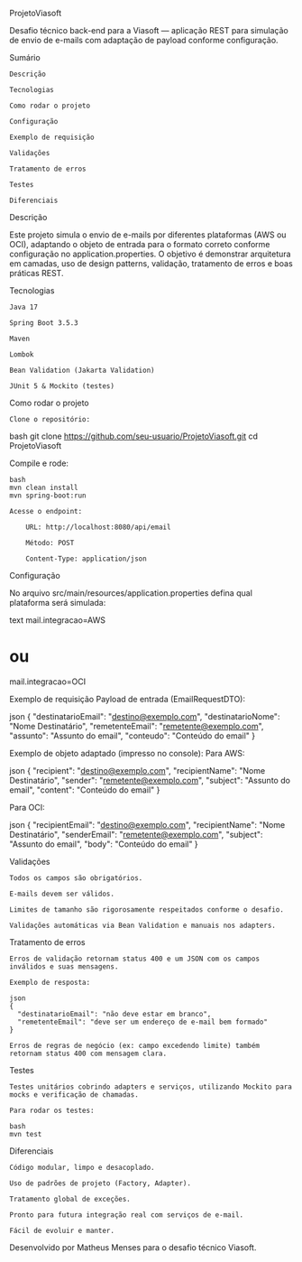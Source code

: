 ProjetoViasoft

Desafio técnico back-end para a Viasoft — aplicação REST para simulação de envio de e-mails com adaptação de payload conforme configuração.

Sumário

    Descrição

    Tecnologias

    Como rodar o projeto

    Configuração

    Exemplo de requisição

    Validações

    Tratamento de erros

    Testes

    Diferenciais

Descrição

Este projeto simula o envio de e-mails por diferentes plataformas (AWS ou OCI), adaptando o objeto de entrada para o formato correto conforme configuração no application.properties. O objetivo é demonstrar arquitetura em camadas, uso de design patterns, validação, tratamento de erros e boas práticas REST.

Tecnologias

    Java 17

    Spring Boot 3.5.3

    Maven

    Lombok

    Bean Validation (Jakarta Validation)

    JUnit 5 & Mockito (testes)

Como rodar o projeto

    Clone o repositório:

bash
git clone https://github.com/seu-usuario/ProjetoViasoft.git
cd ProjetoViasoft

Compile e rode:

    bash
    mvn clean install
    mvn spring-boot:run

    Acesse o endpoint:

        URL: http://localhost:8080/api/email

        Método: POST

        Content-Type: application/json

Configuração

No arquivo src/main/resources/application.properties defina qual plataforma será simulada:

text
mail.integracao=AWS
# ou
mail.integracao=OCI

Exemplo de requisição
Payload de entrada (EmailRequestDTO):

json
{
  "destinatarioEmail": "destino@exemplo.com",
  "destinatarioNome": "Nome Destinatário",
  "remetenteEmail": "remetente@exemplo.com",
  "assunto": "Assunto do email",
  "conteudo": "Conteúdo do email"
}

Exemplo de objeto adaptado (impresso no console):
Para AWS:

json
{
  "recipient": "destino@exemplo.com",
  "recipientName": "Nome Destinatário",
  "sender": "remetente@exemplo.com",
  "subject": "Assunto do email",
  "content": "Conteúdo do email"
}

Para OCI:

json
{
  "recipientEmail": "destino@exemplo.com",
  "recipientName": "Nome Destinatário",
  "senderEmail": "remetente@exemplo.com",
  "subject": "Assunto do email",
  "body": "Conteúdo do email"
}

Validações

    Todos os campos são obrigatórios.

    E-mails devem ser válidos.

    Limites de tamanho são rigorosamente respeitados conforme o desafio.

    Validações automáticas via Bean Validation e manuais nos adapters.

Tratamento de erros

    Erros de validação retornam status 400 e um JSON com os campos inválidos e suas mensagens.

    Exemplo de resposta:

    json
    {
      "destinatarioEmail": "não deve estar em branco",
      "remetenteEmail": "deve ser um endereço de e-mail bem formado"
    }

    Erros de regras de negócio (ex: campo excedendo limite) também retornam status 400 com mensagem clara.

Testes

    Testes unitários cobrindo adapters e serviços, utilizando Mockito para mocks e verificação de chamadas.

    Para rodar os testes:

    bash
    mvn test

Diferenciais

    Código modular, limpo e desacoplado.

    Uso de padrões de projeto (Factory, Adapter).

    Tratamento global de exceções.

    Pronto para futura integração real com serviços de e-mail.

    Fácil de evoluir e manter.

Desenvolvido por Matheus Menses para o desafio técnico Viasoft.
